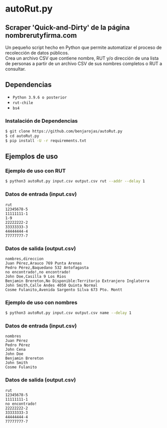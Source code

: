 # autoRut.py
## Scraper 'Quick-and-Dirty' de la página nombrerutyfirma.com
Un pequeño script hecho en Python que permite automatizar el proceso de recolección de datos públicos.\
Crea un archivo CSV que contiene nombre, RUT y/o dirección de una lista de personas a partir de un archivo CSV de sus nombres completos o RUT a consultar.
## Dependencias
- ```Python 3.9.6 o posterior```
- ```rut-chile```
- ```bs4```

### Instalación de Dependencias
```sh
$ git clone https://github.com/benjarojas/autoRut.py
$ cd autoRut.py
$ pip install -U -r requirements.txt
```
## Ejemplos de uso
### Ejemplo de uso con RUT
```sh
$ python3 autoRut.py input.csv output.csv rut --addr --delay 1
```
### Datos de entrada (input.csv)
```CSV
rut
12345678-5
11111111-1
1-9
22222222-2
33333333-3
44444444-4
77777777-7
```
### Datos de salida (output.csv)
```CSV
nombres,direccion
Juan Pérez,Arauco 769 Punta Arenas
Pedro Pérez,Baquedano 532 Antofagasta
no encontrado!,no encontrado!
John Doe,Casilla 9 Los Rios
Benjamin Brereton,No Disponible:Territorio Extranjero Inglaterra
John Smith,Calle Andes 4050 Quinta Normal
Cosme Fulanito,Avenida Sargento Silva 673 Pto. Montt
```
### Ejemplo de uso con nombres
```sh
$ python3 autoRut.py input.csv output.csv name --delay 1
```
### Datos de entrada (input.csv)
```CSV
nombres
Juan Pérez
Pedro Pérez
John Cena
John Doe
Benjamin Brereton
John Smith
Cosme Fulanito
```
### Datos de salida (output.csv)
```CSV
rut
12345678-5
11111111-1
no encontrado!
22222222-2
33333333-3
44444444-4
77777777-7
```
